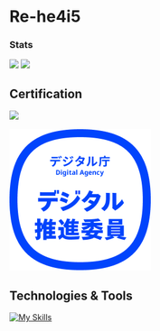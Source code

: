 # Re-he4i5

### Stats

![](http://github-profile-summary-cards.vercel.app/api/cards/most-commit-language?username=Re-he4i5&theme=onedark)
![](http://github-profile-summary-cards.vercel.app/api/cards/stats?username=Re-he4i5&theme=onedark)



## Certification

![](https://www.openbadge-global.com/ns/portal/openbadge/public/assertions/user/MTZtQWQwUG00Wm5JWWhMbnBTM0Rpdz09)

![digital_assistant](/file/digital_assistant.png)

## Technologies & Tools
[![My Skills](https://skillicons.dev/icons?i=js,html,css,react,git,docker,nextjs,py,rails,ruby,tailwind,ts)](https://skillicons.dev)






